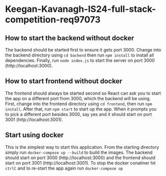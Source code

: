 # Keegan-Kavanagh-IS24-full-stack-competition-req97073

## How to start the backend without docker

The backend should be started first to ensure it gets port 3000. Change into the backend directory using ```cd backend``` then run ```npm install``` to install all dependencies. Finally, run ```node index.js``` to start the server on port 3000 (http://localhost:3000).

## How to start frontend without docker

The frontend should always be started second so React can ask you to start the app on a different port from 3000, which the backend will be using. First, change into the frontend directory using ```cd frontend```, then run ```npm install```. After that, run ```npm start``` to start up the app. When it prompts you to pick a different port besides 3000, say yes and it should start on port 3001 (http://localhost:3001).

## Start using docker

This is the simplest way to start this application. From the starting directory simply run ```docker-compose up --build``` to build the images. The backend should start on port 3000 (http://localhost:3000) and the frontend should start on port 3001 (http://localhost:3001). To stop the docker conatiner hit ```ctrlC``` and to re-start the app again run ```docker-compose up```